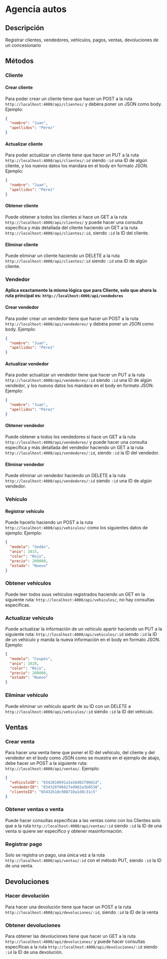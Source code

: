 # Agencia autos

## Descripción
Registrar clientes, vendedores, vehículos, pagos, ventas, devoluciones de un concesionario

## Métodos

### Cliente

#### Crear cliente
Para poder crear un cliente tiene que hacer un POST a la ruta `http://localhost:4000/api/clientes/` y debéra poner un JSON como body.
Ejemplo:
```json
{
  "nombre": "Juan",
  "apellidos": "Pérez"
}
```

#### Actualizar cliente
Para poder actualizar un cliente tiene que hacer un PUT a la ruta `http://localhost:4000/api/clientes/:id` siendo `:id` una ID de algún cliente, y los nuevos datos los mandara en el body en formato JSON.
Ejemplo:
```json
{
  "nombre": "Juan",
  "apellidos": "Pérez"
}
```

#### Obtener cliente
Puede obtener a todos los clientes si hace un GET a la ruta `http://localhost:4000/api/clientes/` y puede hacer una consulta específica y más detallada del cliente haciendo un GET a la ruta `http://localhost:4000/api/clientes/:id`, siendo `:id` la ID del cliente.

#### Eliminar cliente
Puede eliminar un cliente haciendo un DELETE a la ruta `http://localhost:4000/api/clientes/:id` siendo `:id` una ID de algún cliente.

### Vendedor

**Aplica exactamente la misma lógica que para Cliente, solo que ahora la ruta principal es: `http://localhost:4000/api/vendedores`**

#### Crear vendedor
Para poder crear un vendedor tiene que hacer un POST a la ruta `http://localhost:4000/api/vendedores/` y debéra poner un JSON como body.
Ejemplo:
```json
{
  "nombre": "Juan",
  "apellidos": "Pérez"
}
```

#### Actualizar vendedor
Para poder actualizar un vendedor tiene que hacer un PUT a la ruta `http://localhost:4000/api/vendedores/:id` siendo `:id` una ID de algún vendedor, y los nuevos datos los mandara en el body en formato JSON.
Ejemplo:
```json
{
  "nombre": "Juan",
  "apellidos": "Pérez"
}
```

#### Obtener vendedor
Puede obtener a todos los vendedores si hace un GET a la ruta `http://localhost:4000/api/vendedores/` y puede hacer una consulta específica y más detallada del vendedor haciendo un GET a la ruta `http://localhost:4000/api/vendedores/:id`, siendo `:id` la ID del vendedor.

#### Eliminar vendedor
Puede eliminar un vendedor haciendo un DELETE a la ruta `http://localhost:4000/api/vendedores/:id` siendo `:id` una ID de algún vendedor.

### Vehículo

#### Registrar vehículo
Puede hacerlo haciendo un POST a la ruta `http://localhost:4000/api/vehiculos/` como los siguientes datos de ejemplo:
Ejemplo:
```json
{
  "modelo": "Sedán",
  "anio": 2015,
  "color": "Rojo",
  "precio": 200000,
  "estado": "Nuevo"
}
```

### Obtener vehículos
Puede leer todos suus vehículos registrados haciendo un GET en la siguiente ruta: `http://localhost:4000/api/vehiculos/`, no hay consultas específicas.

### Actualizar vehículo
Puede actualizar la información de un vehículo apartir haciendo un PUT a la siguiente ruta: `http://localhost:4000/api/vehiculos/:id` siendo `:id` la ID de un vehículo y manda la nueva información en el body en formato JSON.
Ejemplo:
```json
{
  "modelo": "Coupés",
  "anio": 2020,
  "color": "Rojo",
  "precio": 200000,
  "estado": "Nuevo"
}
```

### Eliminar vehículo
Puede eliminar un vehículo apartir de su ID con un DELETE a `http://localhost:4000/api/vehiculos/:id` siendo `:id` la ID del vehículo.

## Ventas

### Crear venta
Para hacer una venta tiene que poner el ID del vehículo, del cliente y del vendedor en el body como JSON como se muestra en el ejemplo de abajo, debe hacer un POST a la siguiente ruta: `http://localhost:4000/api/ventas/`.
Ejemplo:
```json
{
  "vehiculoID": "6542810691a3a16d02700d1d",
  "vendedorID": "654328f06627ed982a3b6538",
  "clienteID": "65432b18c988718a1d8c31c5"
}
```

### Obtener ventas o venta
Puede hacer consultas específicas a las ventas como con los Clientes solo que a la ruta `http://localhost:4000/api/ventas/:id` siendo `:id` la ID de una venta si quiere ser específico y obtener masinformación.

### Registrar pago
Solo se registra un pago, una única vez a la ruta `http://localhost:4000/api/ventas/:id` con el método PUT, siendo `:id` la ID de una venta.

## Devoluciones

### Hacer devolución
Para hacer una devolución tiene que hacer un POST a la ruta `http://localhost:4000/api/devoluciones/:id`, siendo `:id` la ID de la venta 

### Obtener devoluciones
Para obtener las devoluciones tiene que hacer un GET a la ruta `http://localhost:4000/api/devoluciones/` y puede hacer consultas específicas a la ruta `http://localhost:4000/api/devoluciones/:id` siendo `:id` la ID de una devolución.